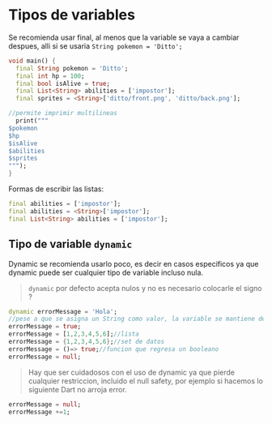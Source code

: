 # Tipos de variables

Se recomienda usar final, al menos que la variable se vaya a cambiar
despues, alli si se usaria `String pokemon = 'Ditto';`

```Dart
void main() {
  final String pokemon = 'Ditto';
  final int hp = 100;
  final bool isAlive = true;
  final List<String> abilities = ['impostor'];
  final sprites = <String>['ditto/front.png', 'ditto/back.png'];

//permite imprimir multilineas
  print("""
$pokemon
$hp
$isAlive
$abilities
$sprites
""");
}
```

Formas de escribir las listas:

```Dart
final abilities = ['impostor'];
final abilities = <String>['impostor'];
final List<String> abilities = ['impostor'];

```

## Tipo de variable `dynamic`

Dynamic se recomienda usarlo poco, es decir en casos especificos ya que dynamic puede ser cualquier tipo de variable incluso nula.

>`dynamic` por defecto acepta nulos y no es necesario colocarle el signo ?

```Dart
dynamic errorMessage = 'Hola';
//pese a que se asigna un String como valor, la variable se mantiene del tipo dynamic y no cambia a String.
errorMessage = true;
errorMessage = [1,2,3,4,5,6];//lista
errorMessage = {1,2,3,4,5,6};//set de datos
errorMessage = ()=> true;//funcion que regresa un booleano
errorMessage = null;
```

>Hay que ser cuidadosos con el uso de dynamic ya que pierde cualquier restriccion, incluido el null safety, por ejemplo si hacemos lo siguiente Dart no arroja error.

```Dart
errorMessage = null;
errorMessage +=1;
```

